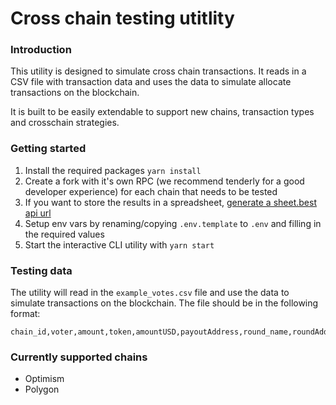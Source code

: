 # Cross chain testing utitlity

### Introduction
This utility is designed to simulate cross chain transactions. It reads in a CSV file
with transaction data and uses the data to simulate allocate transactions on the blockchain.

It is built to be easily extendable to support new chains, 
transaction types and crosschain strategies.

### Getting started
1. Install the required packages `yarn install`
2. Create a fork with it's own RPC (we recommend tenderly for a good developer experience) for each chain that needs to be tested
3. If you want to store the results in a spreadsheet, [generate a sheet.best api url](https://docs.sheet.best/#generating-your-rest-api)
4. Setup env vars by renaming/copying `.env.template` to `.env` and filling in the required values
5. Start the interactive CLI utility with `yarn start`

### Testing data
The utility will read in the `example_votes.csv` file and use the data to simulate transactions on the blockchain. The file should be in the following format:
```
chain_id,voter,amount,token,amountUSD,payoutAddress,round_name,roundAddress,tx_gasPrice,tx_gasSpent,tx_timestamp
```

### Currently supported chains
- Optimism
- Polygon